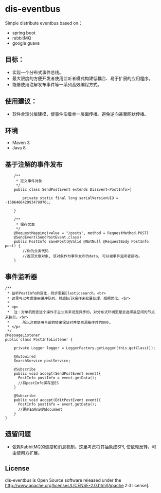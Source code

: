 # dis-eventbus
Simple distribute eventbus 
based on：
* spring boot
* rabbitMQ
* google guava

## 目标：
* 实现一个分布式事件总线。
* 最大限度的方便开发者使用监听者模式构建低耦合、易于扩展的应用程序。
* 能够使用注解发布事件等一系列高效编程方式。

## 使用建议：
* 软件合理分层建模，使事件沿着单一层面传播。避免逆向甚至网状传播。

## 环境

- Maven 3
- Java 8

## 基于注解的事件发布

```
	/**
	 * 定义事件对象
	 */
	public class SendPostEvent extends DisEvent<PostInfo>{

		private static final long serialVersionUID = -138646642993478976L;

	}

```

```
	/**
	 * 保存文章
	 */
	@RequestMapping(value = "/posts", method = RequestMethod.POST)
	@SendEvent(SendPostEvent.class)
	public PostInfo savePost(@Valid @NotNull @RequestBody PostInfo post) {
		//你的业务代码
		//返回文章对象, 该对象作为事件发布的data, 可以被事件监听者接收。
	}

```

## 事件监听器

```
/**
 * 监听PostInfo的变化，同步更新Elasticsearch。<br>
 * 这里可以考虑使用缓冲队列，然后bulk操作来批量处理，后期优化。<br>
 * 
 * <p>
 *  注：对单机而言这个操作于主业务来说是异步的。对分布式环境更是会选择最空闲的节点来执行。<br>
 *      所以注意使用合适的锁来保证对共享资源操作时的同步。
 * </p>
 */
@MessageListener
public class PostInfoListener {
	
	private Logger logger = LoggerFactory.getLogger(this.getClass());
	
	@Autowired
	SearchService postService;
	
	@Subscribe	
	public void accept(SendPostEvent event){
	  PostInfo postInfo = event.getData();	  
	  //将postInfo保存至ES
	}
	
	@Subscribe
	public void accept(EditPostEvent event){
	  PostInfo postInfo = event.getData();	  
	  //更新ES指定的document
	}
}

```
## 遗留问题
* 依赖RabbitMQ的调度和消息机制，这里考虑将其抽象成SPI, 使依赖反转，可由使用方扩展。


## License
dis-eventbus is Open Source software released under the
http://www.apache.org/licenses/LICENSE-2.0.html[Apache 2.0 license].
